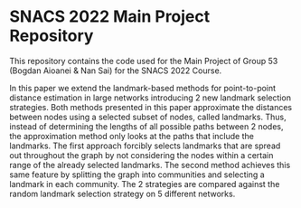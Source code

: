 # SNACS 2022 Main Project Repository

This repository contains the code used for the Main Project of Group 53 (Bogdan Aioanei & Nan Sai) for the SNACS 2022 Course. 

In this paper we extend the landmark-based methods for point-to-point distance estimation in large networks introducing 2 new landmark selection strategies. Both methods presented in this paper approximate the distances between nodes using a selected subset of nodes, called landmarks. Thus, instead of determining the lengths of all possible paths between 2 nodes, the approximation method only looks at the paths that include the landmarks. The first approach forcibly selects landmarks that are spread out throughout the graph by not considering the nodes within a certain range of the already selected landmarks. The second method achieves this same feature by splitting the graph into communities and selecting a landmark in each community. The 2 strategies are compared against the random landmark selection strategy on 5 different networks.

